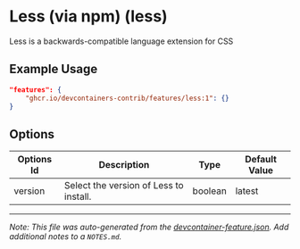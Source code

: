
# Less (via npm) (less)

Less is a backwards-compatible language extension for CSS

## Example Usage

```json
"features": {
    "ghcr.io/devcontainers-contrib/features/less:1": {}
}
```

## Options

| Options Id | Description | Type | Default Value |
|-----|-----|-----|-----|
| version | Select the version of Less to install. | boolean | latest |



---

_Note: This file was auto-generated from the [devcontainer-feature.json](https://github.com/devcontainers-contrib/features/blob/main/src/less/devcontainer-feature.json).  Add additional notes to a `NOTES.md`._

